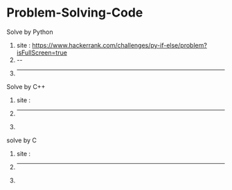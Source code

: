 # Problem-Solving-Code
Solve by Python 
1. site : https://www.hackerrank.com/challenges/py-if-else/problem?isFullScreen=true
2. --
3. ---
Solve by C++
1. site :
2. -----
3. 
solve by C
1. site :
2. -----
3. 
